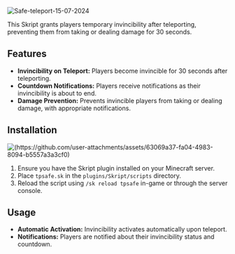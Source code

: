 ![Safe-teleport-15-07-2024](https://github.com/user-attachments/assets/e252eb70-76dd-47ee-9237-30c5c691022a)


This Skript grants players temporary invincibility after teleporting, preventing them from taking or dealing damage for 30 seconds. 

## Features

- **Invincibility on Teleport:** Players become invincible for 30 seconds after teleporting.
- **Countdown Notifications:** Players receive notifications as their invincibility is about to end.
- **Damage Prevention:** Prevents invincible players from taking or dealing damage, with appropriate notifications.

## Installation
![(https://github.com/user-attachments/assets/63069a37-fa04-4983-8094-b5557a3a3cf0)
](https://github.com/LeoWasCoding/tpsafe/releases/tag/v1)
1. Ensure you have the Skript plugin installed on your Minecraft server.
2. Place `tpsafe.sk` in the `plugins/Skript/scripts` directory.
3. Reload the script using `/sk reload tpsafe` in-game or through the server console.

## Usage

- **Automatic Activation:** Invincibility activates automatically upon teleport.
- **Notifications:** Players are notified about their invincibility status and countdown.
